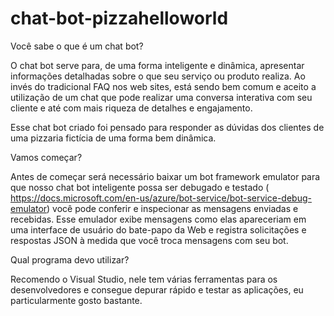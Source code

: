 # chat-bot-pizzahelloworld

Você sabe o que é um chat bot?

O chat bot serve para, de uma forma inteligente e dinâmica, apresentar informações detalhadas sobre o que seu serviço ou produto realiza. Ao invés do tradicional FAQ nos web sites, está sendo bem comum e aceito  a utilização de um chat que pode realizar uma conversa interativa com seu cliente e até com mais riqueza de detalhes e engajamento.

Esse chat bot criado foi pensado para responder as dúvidas dos clientes de uma pizzaria fictícia de uma forma bem dinâmica.

Vamos começar?

Antes de começar será necessário baixar um bot framework emulator para que nosso chat bot inteligente possa ser debugado e testado ( https://docs.microsoft.com/en-us/azure/bot-service/bot-service-debug-emulator) você pode conferir e inspecionar as mensagens enviadas e recebidas. Esse emulador exibe mensagens como elas apareceriam em uma interface de usuário do bate-papo da Web e registra solicitações e respostas JSON à medida que você troca mensagens com seu bot.

Qual programa devo utilizar?

Recomendo o Visual Studio, nele tem várias ferramentas para os desenvolvedores e consegue depurar rápido e testar as aplicações, eu particularmente gosto bastante.
